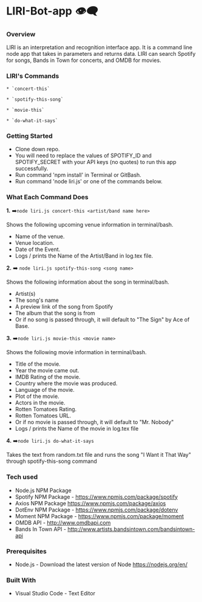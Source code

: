 # LIRI-Bot-app *:eye_speech_bubble:*

### Overview

LIRI is an interpretation and recognition interface app. It is a command line node app that takes in parameters and returns data. LIRI can search Spotify for songs, Bands in Town for concerts, and OMDB for movies.

### LIRI's Commands

	* `concert-this`

	* `spotify-this-song`

	* `movie-this`

	* `do-what-it-says`

### Getting Started

- Clone down repo.
- You will need to replace the values of SPOTIFY_ID and SPOTIFY_SECRET with your API keys (no quotes) to run this app successfully.
- Run command 'npm install' in Terminal or GitBash.
- Run command 'node liri.js' or one of the commands below. 


### What Each Command Does

**1.** :arrow_right:`node liri.js concert-this <artist/band name here>`

Shows the following upcoming venue information in terminal/bash.

 * Name of the venue.
 * Venue location.
 * Date of the Event. 
 * Logs / prints the Name of the Artist/Band in log.tex file.

  

**2.** :arrow_right: `node liri.js spotify-this-song <song name>`

Shows the following information about the song in terminal/bash.

* Artist(s)
* The song's name
* A preview link of the song from Spotify
* The album that the song is from
* Or if no song is passed through, it will default to "The Sign" by Ace of Base.



**3.** :arrow_right:`node liri.js movie-this <movie name>`

Shows the following movie information in terminal/bash.

* Title of the movie.
* Year the movie came out.
* IMDB Rating of the movie.
* Country where the movie was produced.
* Language of the movie.
* Plot of the movie.
* Actors in the movie.
* Rotten Tomatoes Rating.
* Rotten Tomatoes URL.
* Or if no movie is passed through, it will default to "Mr. Nobody"
* Logs / prints the Name of the movie in log.tex file



**4.** :arrow_right:`node liri.js do-what-it-says`

Takes the text from random.txt file and runs the song "I Want it That Way" through spotify-this-song command



### Tech used

* Node.js NPM Package 
* Spotify NPM Package - https://www.npmjs.com/package/spotify
* Axios NPM Package https://www.npmjs.com/package/axios
* DotEnv NPM Package - https://www.npmjs.com/package/dotenv
* Moment NPM Package - https://www.npmjs.com/package/moment
* OMDB API - http://www.omdbapi.com
* Bands In Town API - http://www.artists.bandsintown.com/bandsintown-api

### Prerequisites
- Node.js - Download the latest version of Node https://nodejs.org/en/

### Built With
- Visual Studio Code - Text Editor


